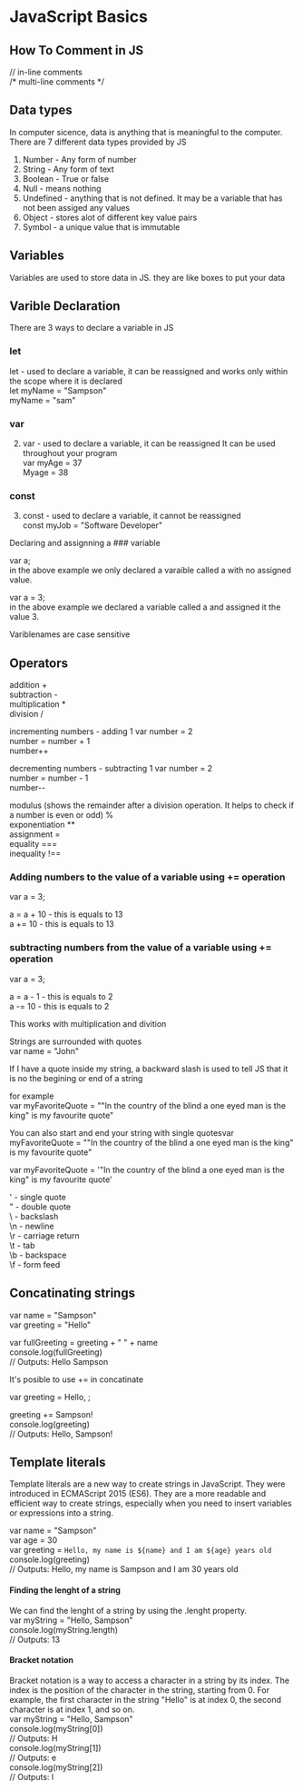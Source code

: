 # JavaScript Basics 

## How To Comment in JS

// in-line comments <br>
/* multi-line comments */

## Data types 
In computer sicence, data is anything that is meaningful to the computer.
There are 7 different data types provided by JS <br>
1. Number - Any form of number<br>
2. String - Any form of text <br>
3. Boolean - True or false <br>
4. Null - means nothing <br>
5. Undefined - anything that is not defined. It may be a variable that has not been assiged any values<br>
6. Object - stores alot of different key value pairs <br>
7. Symbol - a unique value that is immutable<br>

## Variables

Variables are used to store data in JS. they are like boxes to put your data<br>

## Varible Declaration
There are 3 ways to declare a variable in JS <br>
### let
let - used to declare a variable, it can be reassigned and works only within the scope where it is declared<br>
let myName = "Sampson"<br>
myName = "sam"<br>

### var
2. var - used to declare a variable, it can be reassigned It can be used throughout your program<br>
var myAge = 37<br>
Myage = 38<br>

### const
3. const - used to declare a variable, it cannot be reassigned <br>
const myJob = "Software Developer"<br>
 
Declaring and assignning a ### variable <br>

var a;<br>
in the above example we only declared a varaible called a with no assigned value.

var a = 3;<br>
in the above example we declared a variable called a and assigned it the value 3.<br>

Variblenames are case sensitive

## Operators 

addition  +<br>
subtraction  -<br>
multiplication  *<br>
division  /<br>

incrementing numbers - adding 1 
var number  = 2<br>
number = number + 1<br>
number++<br>

decrementing numbers - subtracting 1 
var number  = 2<br>
number = number - 1<br>
number--<br>



modulus (shows the remainder after a division operation. It helps to check if a number is even or odd) %<br>
exponentiation  **<br>
assignment  =<br>
equality  ===<br>
inequality  !==<br>

### Adding numbers to the value of a variable using += operation

var a = 3;<br>

a = a + 10 - this is equals to 13<br>
a += 10 - this is equals to 13<br>

### subtracting numbers from the value of a variable using += operation

var a = 3;<br>

a = a - 1 - this is equals to 2<br>
a -= 10 - this is equals to 2<br>

This works with multiplication and divition<br>

Strings are surrounded with quotes<br>
var name = "John"<br>

If I have a quote inside my string, a backward slash is used to tell JS that it is no the begining or end of a string<br>

for example<br>
var myFavoriteQuote = "\"In the country of the blind a one eyed man is the king\" is my favourite quote"<br>

You can also start and end your string with single quotesvar myFavoriteQuote = "\"In the country of the blind a one eyed man is the king\" is my favourite quote"<br>

var myFavoriteQuote = '\"In the country of the blind a one eyed man is the king\" is my favourite quote'<br>

\' - single quote<br>
\" - double quote<br>
\\ - backslash<br>
\n - newline<br>
\r - carriage return<br>
\t - tab<br>
\b - backspace<br>
\f - form feed<br>

## Concatinating strings 

var name = "Sampson" <br>
var greeting = "Hello"<br>

var fullGreeting = greeting + " " + name<br>
console.log(fullGreeting)<br>
// Outputs: Hello Sampson<br>

It's posible to use += in concatinate 

var greeting = Hello, ;<br>

greeting += Sampson!<br>
console.log(greeting)<br>
// Outputs: Hello, Sampson!<br>

## Template literals
Template literals are a new way to create strings in JavaScript. They were introduced in ECMAScript
2015 (ES6). They are a more readable and efficient way to create strings, especially when
you need to insert variables or expressions into a string.<br>

var name = "Sampson"<br>
var age = 30<br>
var greeting = `Hello, my name is ${name} and I am ${age} years old`<br>
console.log(greeting)<br>
// Outputs: Hello, my name is Sampson and I am 30 years old<br>

#### Finding the lenght of a string

We can find the lenght of a string by using the .lenght property.<br> 
var myString = "Hello, Sampson"<br>
console.log(myString.length)<br>
// Outputs: 13<br>

#### Bracket notation
Bracket notation is a way to access a character in a string by its index. The index is the
position of the character in the string, starting from 0. For example, the first character in
the string "Hello" is at index 0, the second character is at index 1,
and so on.<br>
var myString = "Hello, Sampson"<br>
console.log(myString[0])<br>
// Outputs: H<br>
console.log(myString[1])<br>
// Outputs: e<br>
console.log(myString[2])<br>
// Outputs: l<br>



